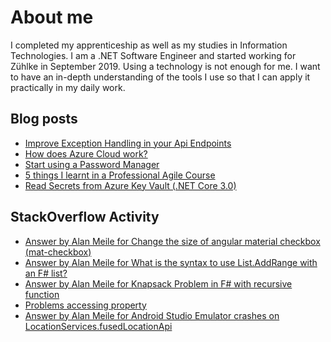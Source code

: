 # About me
I completed my apprenticeship as well as my studies in Information Technologies. I am a .NET Software Engineer and started working for Zühlke in September 2019. Using a technology is not enough for me. I want to have an in-depth understanding of the tools I use so that I can apply it practically in my daily work.

## Blog posts
<!-- BLOG-POST-LIST:START -->
- [Improve Exception Handling in your Api Endpoints](https://medium.com/@alan.meile/improve-exception-handling-in-your-api-endpoints-ea809337fecc?source=rss-ccd8707e0a7b------2)
- [How does Azure Cloud work?](https://medium.com/@alan.meile/how-does-azure-cloud-work-7479b6f12979?source=rss-ccd8707e0a7b------2)
- [Start using a Password Manager](https://medium.com/@alan.meile/start-using-a-password-manager-dab736c4c0cd?source=rss-ccd8707e0a7b------2)
- [5 things I learnt in a  Professional Agile Course](https://medium.com/@alan.meile/5-things-i-learnt-in-a-professional-agile-course-7755d7a5ed54?source=rss-ccd8707e0a7b------2)
- [Read Secrets from Azure Key Vault (.NET Core 3.0)](https://medium.com/@alan.meile/read-secrets-from-azure-key-vault-net-core-3-0-982b5485f642?source=rss-ccd8707e0a7b------2)
<!-- BLOG-POST-LIST:END -->

## StackOverflow Activity
<!-- STACKOVERFLOW:START -->
- [Answer by Alan Meile for Change the size of angular material checkbox (mat-checkbox)](https://stackoverflow.com/questions/57673270/change-the-size-of-angular-material-checkbox-mat-checkbox/63790231#63790231)
- [Answer by Alan Meile for What is the syntax to use List.AddRange with an F# list?](https://stackoverflow.com/questions/63309955/what-is-the-syntax-to-use-list-addrange-with-an-f-list/63323311#63323311)
- [Answer by Alan Meile for Knapsack Problem in F# with recursive function](https://stackoverflow.com/questions/62432616/knapsack-problem-in-f-with-recursive-function/62436119#62436119)
- [Problems accessing property](https://stackoverflow.com/questions/48366647/problems-accessing-property)
- [Answer by Alan Meile for Android Studio Emulator crashes on LocationServices.fusedLocationApi](https://stackoverflow.com/questions/32994061/android-studio-emulator-crashes-on-locationservices-fusedlocationapi/44291555#44291555)
<!-- STACKOVERFLOW:END -->
